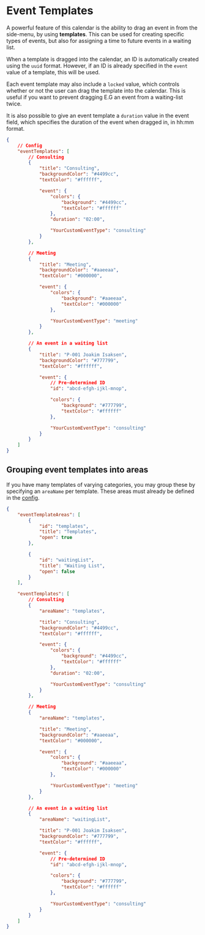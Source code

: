 # Event Templates
A powerful feature of this calendar is the ability to drag an event in
from the side-menu, by using **templates**. This can be used for creating specific types
of events, but also for assigning a time to future events in a waiting list.

When a template is dragged into the calendar, an ID is automatically created using the
`uuid` format. However, if an ID is already specified in the `event` value of a template,
this will be used.

Each event template may also include a `locked` value, which controls whether or not the user can
drag the template into the calendar. This is useful if you want to prevent dragging E.G an event from
a waiting-list twice.

It is also possible to give an event template a `duration` value in the event field, which specifies the duration of the event when dragged in, in hh:mm format.

```json
{
    // Config
    "eventTemplates": [
        // Consulting
        {
            "title": "Consulting",
            "backgroundColor": "#4499cc",
            "textColor": "#ffffff",

            "event": {
                "colors": {
                    "background": "#4499cc",
                    "textColor": "#ffffff"
                },
                "duration": "02:00",

                "YourCustomEventType": "consulting"
            }
        },

        // Meeting
        {
            "title": "Meeting",
            "backgroundColor": "#aaeeaa",
            "textColor": "#000000",

            "event": {
                "colors": {
                    "background": "#aaeeaa",
                    "textColor": "#000000"
                },

                "YourCustomEventType": "meeting"
            }
        },

        // An event in a waiting list
        {
            "title": "P-001 Joakim Isaksen",
            "backgroundColor": "#777799",
            "textColor": "#ffffff",

            "event": {
                // Pre-determined ID
                "id": "abcd-efgh-ijkl-mnop",

                "colors": {
                    "background": "#777799",
                    "textColor": "#ffffff"
                },

                "YourCustomEventType": "consulting"
            }
        }
    ]
}
```
## Grouping event templates into areas
If you have many templates of varying categories, you may group these by specifying an `areaName` per template.
These areas must already be defined in the [config](./init.md#eventtemplateareas-array).

```json
{
    "eventTemplateAreas": [
        {
            "id": "templates",
            "title": "Templates",
            "open": true
        },

        {
            "id": "waitingList",
            "title": "Waiting List",
            "open": false
        }
    ],

    "eventTemplates": [
        // Consulting
        {
            "areaName": "templates",

            "title": "Consulting",
            "backgroundColor": "#4499cc",
            "textColor": "#ffffff",

            "event": {
                "colors": {
                    "background": "#4499cc",
                    "textColor": "#ffffff"
                },
                "duration": "02:00",

                "YourCustomEventType": "consulting"
            }
        },

        // Meeting
        {
            "areaName": "templates",

            "title": "Meeting",
            "backgroundColor": "#aaeeaa",
            "textColor": "#000000",

            "event": {
                "colors": {
                    "background": "#aaeeaa",
                    "textColor": "#000000"
                },

                "YourCustomEventType": "meeting"
            }
        },

        // An event in a waiting list
        {
            "areaName": "waitingList",

            "title": "P-001 Joakim Isaksen",
            "backgroundColor": "#777799",
            "textColor": "#ffffff",

            "event": {
                // Pre-determined ID
                "id": "abcd-efgh-ijkl-mnop",

                "colors": {
                    "background": "#777799",
                    "textColor": "#ffffff"
                },

                "YourCustomEventType": "consulting"
            }
        }
    ]
}
```